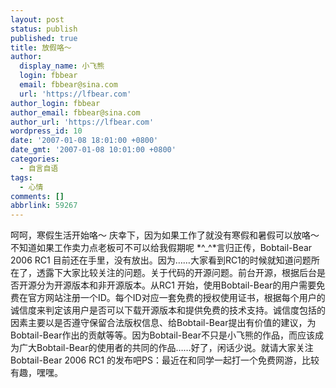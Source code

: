 ```yaml
---
layout: post
status: publish
published: true
title: 放假咯～
author:
  display_name: 小飞熊
  login: fbbear
  email: fbbear@sina.com
  url: 'https://lfbear.com'
author_login: fbbear
author_email: fbbear@sina.com
author_url: 'https://lfbear.com'
wordpress_id: 10
date: '2007-01-08 18:01:00 +0800'
date_gmt: '2007-01-08 10:01:00 +0800'
categories:
  - 自言自语
tags:
  - 心情
comments: []
abbrlink: 59267
---
```

<p>呵呵，寒假生活开始咯～ 庆幸下，因为如果工作了就没有寒假和暑假可以放咯～ 不知道如果工作卖力点老板可不可以给我假期呢 *^_^*言归正传，Bobtail-Bear 2006 RC1 目前还在手里，没有放出。因为&hellip;&hellip;大家看到RC1的时候就知道问题所在了，透露下大家比较关注的问题。关于代码的开源问题。前台开源，根据后台是否开源分为开源版本和非开源版本。从RC1 开始，使用Bobtail-Bear的用户需要免费在官方网站注册一个ID。每个ID对应一套免费的授权使用证书，根据每个用户的诚信度来判定该用户是否可以下载开源版本和提供免费的技术支持。诚信度包括的因素主要以是否遵守保留合法版权信息、给Bobtail-Bear提出有价值的建议，为Bobtail-Bear作出的贡献等等。因为Bobtail-Bear不只是小飞熊的作品，而应该成为广大Bobtail-Bear的使用者的共同的作品&hellip;&hellip;好了，闲话少说。就请大家关注Bobtail-Bear 2006 RC1 的发布吧PS：最近在和同学一起打一个免费网游，比较有趣，嘿嘿。</p>
